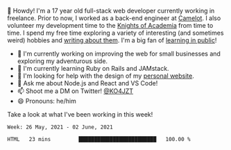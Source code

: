👋 Howdy! I'm a 17 year old full-stack web developer currently working in freelance. Prior to now, I worked as a back-end engineer at [Camelot](https://camelot.fm). I also volunteer my development time to the [Knights of Academia](https://knightsofacademia.org) from time to time. I spend my free time exploring a variety of interesting (and sometimes weird) hobbies and [writing about them](https://ko4jzt.tech). I'm a big fan of [learning in public](https://github.com/ko4jzt/digital-garden)!

* 🔭 I'm currently working on improving the web for small businesses and exploring my adventurous side.
* 🌱 I'm currently learning Ruby on Rails and JAMstack.
* 🤔 I'm looking for help with the design of my [personal website](https://ko4jzt.tech).
* 💬 Ask me about Node.js and React and VS Code!
* 📫 Shoot me a DM on Twitter! [@KO4JZT](https://twitter.com/ko4jzt)
* 😄 Pronouns: he/him

Take a look at what I've been working in this week!

<!--START_SECTION:waka-->
```text
Week: 26 May, 2021 - 02 June, 2021

HTML   23 mins         █████████████████████████   100.00 % 
```
<!--END_SECTION:waka-->
